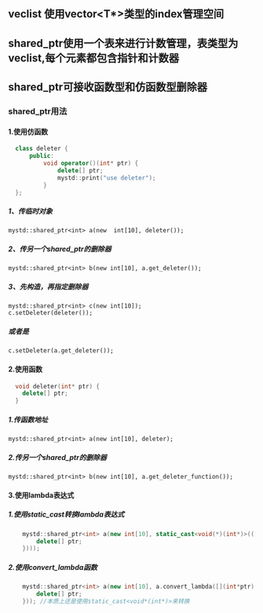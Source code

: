 ## veclist 使用vector<T*>类型的index管理空间

## shared_ptr使用一个表来进行计数管理，表类型为veclist,每个元素都包含指针和计数器

## shared_ptr可接收函数型和仿函数型删除器

### shared_ptr用法  
#### 1.使用仿函数
~~~c++
  class deleter {  
      public:  
          void operator()(int* ptr) {  
              delete[] ptr;  
              mystd::print("use deleter");  
          }  
  };  
~~~
##### 1、传临时对象  
    mystd::shared_ptr<int> a(new  int[10], deleter());  
#####  2、传另一个shared_ptr的删除器  
    mystd::shared_ptr<int> b(new int[10], a.get_deleter());  
##### 3、先构造，再指定删除器  
    mystd::shared_ptr<int> c(new int[10]);  
    c.setDeleter(deleter());  
##### 或者是  
    c.setDeleter(a.get_deleter());  
    
#### 2.使用函数  
~~~c++
  void deleter(int* ptr) {  
    delete[] ptr;  
  }  
~~~
##### 1.传函数地址  
    mystd::shared_ptr<int> a(new int[10], deleter);  
##### 2.传另一个shared_ptr的删除器  
    mystd::shared_ptr<int> b(new int[10], a.get_deleter_function());  


#### 3.使用lambda表达式  
##### 1.使用static_cast转换lambda表达式  
~~~c++
    mystd::shared_ptr<int> a(new int[10], static_cast<void(*)(int*)>(([](int*ptr) {  
        delete[] ptr;  
    })));  
~~~ 
#####  2.使用convert_lambda函数  
~~~c++
    mystd::shared_ptr<int> a(new int[10], a.convert_lambda([](int*ptr) {  
        delete[] ptr;  
    })); //本质上还是使用static_cast<void*(int*)>来转换  
~~~ 